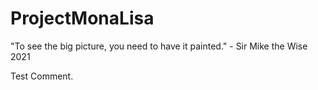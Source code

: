# ProjectMonaLisa

"To see the big picture, you need to have it painted." - Sir Mike the Wise 2021

Test Comment.
